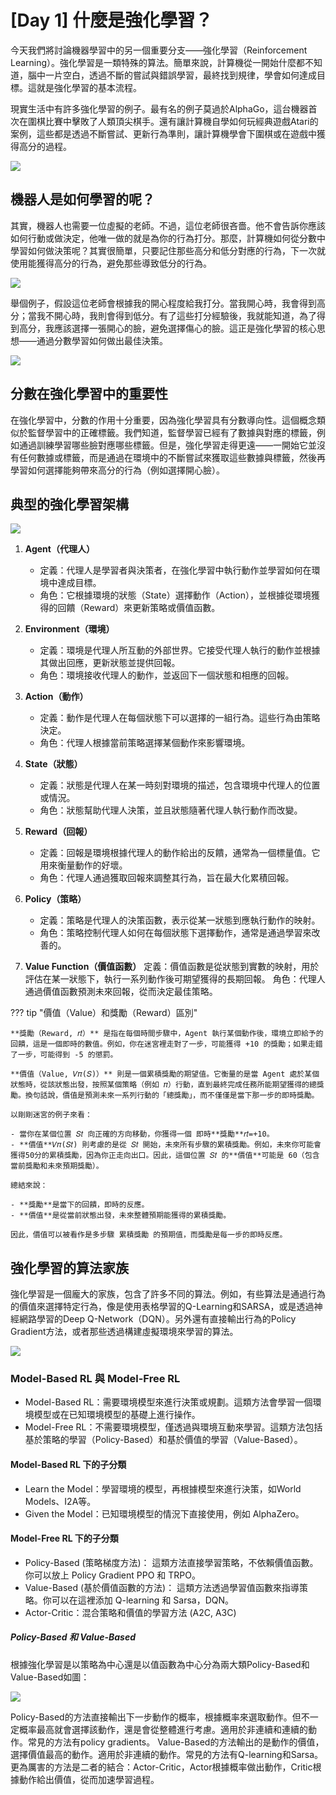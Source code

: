 
# [Day 1] 什麼是強化學習？
今天我們將討論機器學習中的另一個重要分支——強化學習（Reinforcement Learning）。強化學習是一類特殊的算法。簡單來說，計算機從一開始什麼都不知道，腦中一片空白，透過不斷的嘗試與錯誤學習，最終找到規律，學會如何達成目標。這就是強化學習的基本流程。

現實生活中有許多強化學習的例子。最有名的例子莫過於AlphaGo，這台機器首次在圍棋比賽中擊敗了人類頂尖棋手。還有讓計算機自學如何玩經典遊戲Atari的案例，這些都是透過不斷嘗試、更新行為準則，讓計算機學會下圍棋或在遊戲中獲得高分的過程。

![](https://cdn.prod.website-files.com/5d7b77b063a9066d83e1209c/626225c5a5602e1b840a31f0_NxKq7jCHZUXiteWRVby-UO1NTxb7A9qPCeoo1_8licAkii03hzieJdWreERWoVpf-gxw1xsM5xaHmDwOmMD6iyeTflSfx2426CjgoTWCEAhVSme7qqKMVdln-sR0CoS1q3vNx8RV.png)

## 機器人是如何學習的呢？
其實，機器人也需要一位虛擬的老師。不過，這位老師很吝嗇。他不會告訴你應該如何行動或做決定，他唯一做的就是為你的行為打分。那麼，計算機如何從分數中學習如何做決策呢？其實很簡單，只要記住那些高分和低分對應的行為，下一次就使用能獲得高分的行為，避免那些導致低分的行為。

![](https://i.imgur.com/iaO8WBa.png)

舉個例子，假設這位老師會根據我的開心程度給我打分。當我開心時，我會得到高分；當我不開心時，我則會得到低分。有了這些打分經驗後，我就能知道，為了得到高分，我應該選擇一張開心的臉，避免選擇傷心的臉。這正是強化學習的核心思想——通過分數學習如何做出最佳決策。

![](https://i.imgur.com/7MXUtEZ.png)

## 分數在強化學習中的重要性

在強化學習中，分數的作用十分重要，因為強化學習具有分數導向性。這個概念類似於監督學習中的正確標籤。我們知道，監督學習已經有了數據與對應的標籤，例如通過訓練學習哪些臉對應哪些標籤。但是，強化學習走得更遠——一開始它並沒有任何數據或標籤，而是通過在環境中的不斷嘗試來獲取這些數據與標籤，然後再學習如何選擇能夠帶來高分的行為（例如選擇開心臉）。

## 典型的強化學習架構
![](https://miro.medium.com/v2/resize:fit:640/format:webp/1*n1AZU6IkpfjC0l22Md2x0Q.png)

1. **Agent（代理人）**
    - 定義：代理人是學習者與決策者，在強化學習中執行動作並學習如何在環境中達成目標。
    - 角色：它根據環境的狀態（State）選擇動作（Action），並根據從環境獲得的回饋（Reward）來更新策略或價值函數。
2. **Environment（環境）**
    - 定義：環境是代理人所互動的外部世界。它接受代理人執行的動作並根據其做出回應，更新狀態並提供回報。
    - 角色：環境接收代理人的動作，並返回下一個狀態和相應的回報。
3. **Action（動作）**
    - 定義：動作是代理人在每個狀態下可以選擇的一組行為。這些行為由策略決定。
    - 角色：代理人根據當前策略選擇某個動作來影響環境。
4. **State（狀態）**
    - 定義：狀態是代理人在某一時刻對環境的描述，包含環境中代理人的位置或情況。
    - 角色：狀態幫助代理人決策，並且狀態隨著代理人執行動作而改變。
5. **Reward（回報）**
    - 定義：回報是環境根據代理人的動作給出的反饋，通常為一個標量值。它用來衡量動作的好壞。
    - 角色：代理人通過獲取回報來調整其行為，旨在最大化累積回報。


6. **Policy（策略）**
    - 定義：策略是代理人的決策函數，表示從某一狀態到應執行動作的映射。
    - 角色：策略控制代理人如何在每個狀態下選擇動作，通常是通過學習來改善的。
7. **Value Function（價值函數）**
定義：價值函數是從狀態到實數的映射，用於評估在某一狀態下，執行一系列動作後可期望獲得的長期回報。
角色：代理人通過價值函數預測未來回報，從而決定最佳策略。


??? tip "價值（Value）和獎勵（Reward）區別"

    **獎勵（Reward, 𝑟𝑡）** 是指在每個時間步驟中，Agent 執行某個動作後，環境立即給予的回饋，這是一個即時的數值。例如，你在迷宮裡走對了一步，可能獲得 +10 的獎勵；如果走錯了一步，可能得到 -5 的懲罰。

    **價值（Value, 𝑉𝜋(𝑆)）** 則是一個累積獎勵的期望值。它衡量的是當 Agent 處於某個狀態時，從該狀態出發，按照某個策略（例如 𝜋）行動，直到最終完成任務所能期望獲得的總獎勵。換句話說，價值是預測未來一系列行動的「總獎勵」，而不僅僅是當下那一步的即時獎勵。

    以剛剛迷宮的例子來看：

    - 當你在某個位置 𝑆𝑡 向正確的方向移動，你獲得一個 即時**獎勵**𝑟𝑡=+10。
    - **價值**𝑉𝜋(𝑆𝑡) 則考慮的是從 𝑆𝑡 開始，未來所有步驟的累積獎勵。例如，未來你可能會獲得50分的累積獎勵，因為你正走向出口。因此，這個位置 𝑆𝑡 的**價值**可能是 60（包含當前獎勵和未來預期獎勵）。

    總結來說：

    - **獎勵**是當下的回饋，即時的反應。
    - **價值**是從當前狀態出發，未來整體預期能獲得的累積獎勵。

    因此，價值可以被看作是多步驟 累積獎勵 的預期值，而獎勵是每一步的即時反應。


## 強化學習的算法家族

強化學習是一個龐大的家族，包含了許多不同的算法。例如，有些算法是通過行為的價值來選擇特定行為，像是使用表格學習的Q-Learning和SARSA，或是透過神經網路學習的Deep Q-Network（DQN）。另外還有直接輸出行為的Policy Gradient方法，或者那些透過構建虛擬環境來學習的算法。

![](https://smartmobilityalgorithms.github.io/book/_images/RL_2.png)


###  Model-Based RL 與 Model-Free RL 
- Model-Based RL：需要環境模型來進行決策或規劃。這類方法會學習一個環境模型或在已知環境模型的基礎上進行操作。
- Model-Free RL：不需要環境模型，僅透過與環境互動來學習。這類方法包括基於策略的學習（Policy-Based）和基於價值的學習（Value-Based）。

#### Model-Based RL 下的子分類
- Learn the Model：學習環境的模型，再根據模型來進行決策，如World Models、I2A等。
- Given the Model：已知環境模型的情況下直接使用，例如 AlphaZero。

#### Model-Free RL 下的子分類
- Policy-Based (策略梯度方法)： 這類方法直接學習策略，不依賴價值函數。你可以放上 Policy Gradient PPO 和 TRPO。
- Value-Based (基於價值函數的方法)： 這類方法透過學習值函數來指導策略。你可以在這裡添加 Q-learning 和 Sarsa，DQN。
- Actor-Critic：混合策略和價值的學習方法 (A2C, A3C)

##### Policy-Based 和 Value-Based
根據強化學習是以策略為中心還是以值函數為中心分為兩大類Policy-Based和Value-Based如圖：

![](https://edit.wpgdadawant.com/uploads/news_file/blog/temp_folder/961_1604034419/tinymce/2020-10-18_18h55_15.png)

Policy-Based的方法直接輸出下一步動作的概率，根據概率來選取動作。但不一定概率最高就會選擇該動作，還是會從整體進行考慮。適用於非連續和連續的動作。常見的方法有policy gradients。    Value-Based的方法輸出的是動作的價值，選擇價值最高的動作。適用於非連續的動作。常見的方法有Q-learning和Sarsa。    更為厲害的方法是二者的結合：Actor-Critic，Actor根據概率做出動作，Critic根據動作給出價值，從而加速學習過程。


